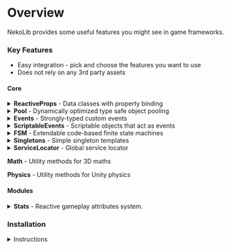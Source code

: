 # Overview

NekoLib provides some useful features you might see in game frameworks.

### Key Features

- Easy integration - pick and choose the features you want to use
- Does not rely on any 3rd party assets

#### Core

<details><summary><b>ReactiveProps</b> - Data classes with property binding</summary>

```csharp
public class UIScoreController : MonoBehaviour {
    [SerializeField] private UIScoreView _view;
    [SerializeField] private PlayerContext _context;

    void OnEnable() {
        _context.Score.ValueChanged += SetScoreText;
    }

    void OnDisable() {
        _context.Score.ValueChanged -= SetScoreText;
    }

    private void SetScoreText(int score) {
        _view.text.SetText(score.ToString());
    }
}
```

</details>

<details><summary>
<b>Pool</b> - Dynamically optimized type safe object pooling
</summary>

```csharp
public static class BulletFactory {
    public static IObjectPoolManager PoolManager;

    public static Bullet Instantiate(Bullet prefab, BulletConfig cfg,
    Vector3 origin, Vector3 direction, LayerMask layerMask = default) {
        var pool = PoolManager.GetPool(prefab);
        Bullet bullet = pool.Get();
        bullet.Init(cfg, origin, direction, layerMask, pool);
        return bullet;
    }
}

public class Bullet : MonoBehaviour {
    ...
    Destroy(){
        if(isPooled) _pool.Push(this);
    }
}
```

</details>

<details><summary><b>Events</b> - Strongly-typed custom events</summary>

```csharp
var event = GlobalEvents.Get<LevelSucceedEvt>();
event.Action += OnLevelSucceed;
```

</details>

<details><summary><b>ScriptableEvents</b> - Scriptable objects that act as events</summary>

```csharp
public class MyEventListener: MonoBehaviour {
    [SerializeField] ScriptableEventInt _scriptableEvent;

    void OnEnable(){
        _scriptableEvent.Register(MyEventResponse);
    }

    void OnDisable(){
        _scriptableEvent.Unregister(MyEventResponse);
    }

    void MyEventResponse(int value) {
        ...
    }
}
```

</details>

<details><summary><b>FSM</b> - Extendable code-based finite state machines</summary>

```csharp
fsm = new FSMBase<Player>(player);

var idle = new FSMState<Player>();
idle.BindEnterAction(p => p.Idle());
fsm.AddState("Idle", idle);
fsm.SetDefault("Idle");

var move = new FSMState<Player>();
move.BindUpdateAction(p => p.Move(p.MoveInput));
fsm.AddState("Move", move);

var jump = new FSMState<Player>();
jump.BindEnterAction(p => p.Jump());
fsm.AddState("Jump", jump);

var hasMoveInput = new FSMCondition<Player>(p => p.MoveInput.sqrMagnitude > 0.01f);
var hasJumpInput = new FSMCondition<Player>(p => p.JumpInput);
var isJumpAnimEnded = new FSMCondition<Player>(p => p.IsAnimEnded("Jump"));

idle.AddCondition(hasJumpInput, "Jump");
idle.AddCondition(hasMoveInput, "Move");
move.AddCondition(hasJumpInput, "Jump");
move.AddCondition(!hasMoveInput, "Idle");
jump.AddCondition(isJumpAnimEnded, "Idle");
```

</details>

<details><summary><b>Singletons</b> - Simple singleton templates</summary>

```csharp
public class GameManager : MonoSingleton<GameManager> {
    Awake() {
        ...
    }
}

var GameManager gm = GameManager.Instance;
```

</details>

<details><summary><b>ServiceLocator</b> - Global service locator</summary>

```csharp
public class GameEntry : MonoBehaviour {
    void Awake() {
        GameServices.Register<IMyServiceInterface>(new MyServiceType());
        ...
    }
}

var myService = GameServices.Get<IMyServiceInterface>();
```

</details>

**Math** - Utility methods for 3D maths

**Physics** - Utility methods for Unity physics

#### Modules

<details><summary><b>Stats</b> - Reactive gameplay attributes system.</summary>

```csharp
[System.Serializable]
public class AvatarStatGroup : StatGroup<AvatarStatType>
{
    public enum StatType {
        MoveSpeed,
        KineticResistance,
        BlastResistance,
        MeleeResistance,
        HealthMax,
        Health,
        ShieldMax,
        Shield,
    }

    public Stat MoveSpeed = new Stat();
    public Stat KineticResistance = new Stat();
    public Stat BlastResistance = new Stat();
    public Stat MeleeResistance = new Stat();
    public Stat HealthMax = new Stat();
    public Stat Health = new Stat();
    public Stat ShieldMax = new Stat();
    public Stat Shield = new Stat();

    public void Init(AvatarData avatarData) {
        base.Init();
        RegisterLowerBoundedStat(MoveSpeed, StatType.MoveSpeed, avatarData.MoveSpeed);
        RegisterStat(KineticResistance, StatType.KineticResistance, avatarData.KineticResistance);
        RegisterStat(BlastResistance, StatType.BlastResistance, avatarData.BlastResistance);
        RegisterStat(MeleeResistance, StatType.MeleeResistance, avatarData.MeleeResistance);
        RegisterStat(HealthMax, StatType.HealthMax, avatarData.HealthMax);
        RegisterResourceStat(Health, StatType.Health, avatarData.Health, HealthMax);
        RegisterStat(ShieldMax, StatType.ShieldMax, avatarData.ShieldMax);
        RegisterResourceStat(Shield, StatType.Shield, avatarData.Shield, ShieldMax);
    }
}
```

```csharp
Stat speed = new Stat(6);
// speed.Value == 6

StatModifier speedModifier = new StatModifier(3, ModifierEffectType.Add);

speed.AddModifier(speedModifier);
// speed.Value == 9

speed.RemoveModifier(speedModifier);
// speed.Value == 6
```

```csharp
void OnEnable() {
    speed.ValueChanged += OnSpeedValueChanged;
    speed.StatChanged += OnSpeedStatChanged;
}

void OnDisable(){
    speed.ValueChanged -= OnSpeedValueChanged;
    speed.StatChanged -= OnSpeedStatChanged;
}


void OnSpeedValueChanged(float value) {
    ...
}

void OnSpeedStatChanged(Stat stat) {
    ...
}
```

</details>

### Installation

<details>
  <summary>Instructions</summary>

#### Installing via Git URL

(soon)

#### Installing the old way

Place the source files into your project's assets folder.

</details>
